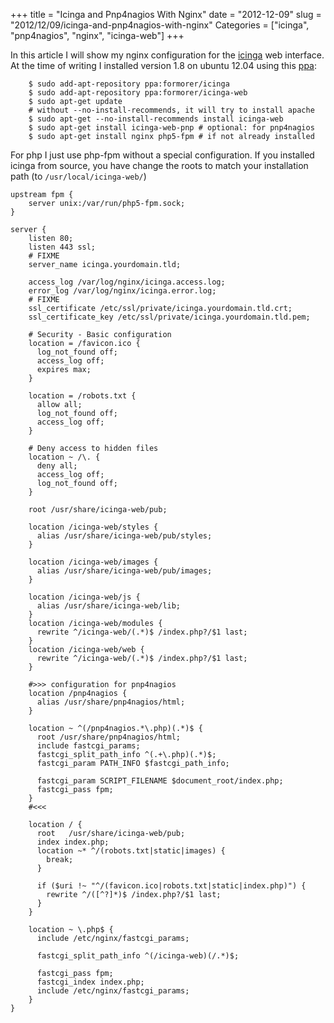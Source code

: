 +++
title = "Icinga and Pnp4nagios With Nginx"
date = "2012-12-09"
slug = "2012/12/09/icinga-and-pnp4nagios-with-nginx"
Categories = ["icinga", "pnp4nagios", "nginx", "icinga-web"]
+++

In this article I will show my nginx configuration for the
[icinga](https://www.icinga.org/) web interface. At the time of writing I
installed version 1.8 on ubuntu 12.04 using this
[ppa](https://launchpad.net/~formorer/+archive/icinga):

```console
    $ sudo add-apt-repository ppa:formorer/icinga
    $ sudo add-apt-repository ppa:formorer/icinga-web
    $ sudo apt-get update
    # without --no-install-recommends, it will try to install apache
    $ sudo apt-get --no-install-recommends install icinga-web
    $ sudo apt-get install icinga-web-pnp # optional: for pnp4nagios
    $ sudo apt-get install nginx php5-fpm # if not already installed
```

For php I just use php-fpm without a special configuration. If you installed
icinga from source, you have change the roots to match your installation path
(to `/usr/local/icinga-web/`)

```nginx nginx.conf
upstream fpm {
    server unix:/var/run/php5-fpm.sock;
}

server {
    listen 80;
    listen 443 ssl;
    # FIXME
    server_name icinga.yourdomain.tld;

    access_log /var/log/nginx/icinga.access.log;
    error_log /var/log/nginx/icinga.error.log;
    # FIXME
    ssl_certificate /etc/ssl/private/icinga.yourdomain.tld.crt;
    ssl_certificate_key /etc/ssl/private/icinga.yourdomain.tld.pem;

    # Security - Basic configuration
    location = /favicon.ico {
      log_not_found off;
      access_log off;
      expires max;
    }

    location = /robots.txt {
      allow all;
      log_not_found off;
      access_log off;
    }

    # Deny access to hidden files
    location ~ /\. {
      deny all;
      access_log off;
      log_not_found off;
    }

    root /usr/share/icinga-web/pub;

    location /icinga-web/styles {
      alias /usr/share/icinga-web/pub/styles;
    }

    location /icinga-web/images {
      alias /usr/share/icinga-web/pub/images;
    }

    location /icinga-web/js {
      alias /usr/share/icinga-web/lib;
    }
    location /icinga-web/modules {
      rewrite ^/icinga-web/(.*)$ /index.php?/$1 last;
    }
    location /icinga-web/web {
      rewrite ^/icinga-web/(.*)$ /index.php?/$1 last;
    }

    #>>> configuration for pnp4nagios
    location /pnp4nagios {
      alias /usr/share/pnp4nagios/html;
    }

    location ~ ^(/pnp4nagios.*\.php)(.*)$ {
      root /usr/share/pnp4nagios/html;
      include fastcgi_params;
      fastcgi_split_path_info ^(.+\.php)(.*)$;
      fastcgi_param PATH_INFO $fastcgi_path_info;

      fastcgi_param SCRIPT_FILENAME $document_root/index.php;
      fastcgi_pass fpm;
    }
    #<<<

    location / {
      root   /usr/share/icinga-web/pub;
      index index.php;
      location ~* ^/(robots.txt|static|images) {
        break;
      }

      if ($uri !~ "^/(favicon.ico|robots.txt|static|index.php)") {
        rewrite ^/([^?]*)$ /index.php?/$1 last;
      }
    }

    location ~ \.php$ {
      include /etc/nginx/fastcgi_params;

      fastcgi_split_path_info ^(/icinga-web)(/.*)$;

      fastcgi_pass fpm;
      fastcgi_index index.php;
      include /etc/nginx/fastcgi_params;
    }
}
```
